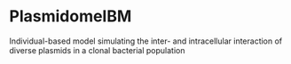 # PlasmidomeIBM
Individual-based model simulating the inter- and intracellular interaction of diverse plasmids in a clonal bacterial population

